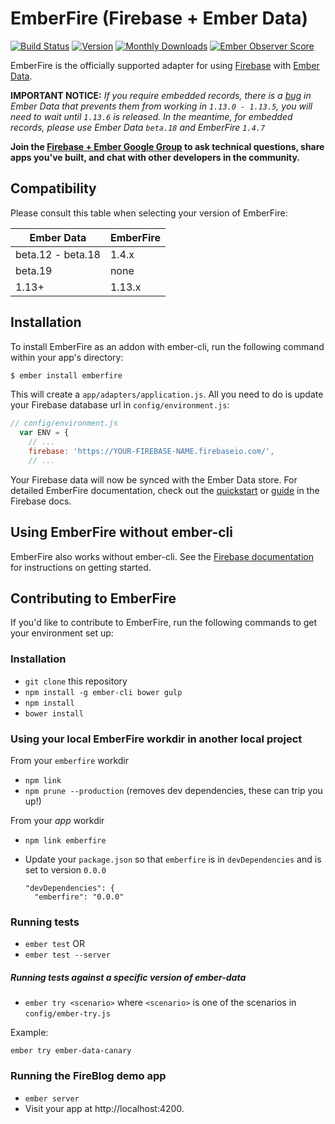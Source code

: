 # EmberFire (Firebase + Ember Data)

[![Build Status](https://travis-ci.org/firebase/emberfire.svg?branch=master)](https://travis-ci.org/firebase/emberfire)
[![Version](https://badge.fury.io/gh/firebase%2Femberfire.svg)](http://badge.fury.io/gh/firebase%2Femberfire)
[![Monthly Downloads](http://img.shields.io/npm/dm/emberfire.svg?style=flat)](https://www.npmjs.org/package/emberfire)
[![Ember Observer Score](http://emberobserver.com/badges/emberfire.svg)](http://emberobserver.com/addons/emberfire)

EmberFire is the officially supported adapter for using
[Firebase](http://www.firebase.com/?utm_medium=web&utm_source=emberfire) with
[Ember Data](https://github.com/emberjs/data).

**IMPORTANT NOTICE:** *If you require embedded records, there is a [bug](https://github.com/emberjs/data/issues/3549) in Ember Data that prevents them from working in `1.13.0 - 1.13.5`, you will need to wait until `1.13.6` is released. In the meantime, for embedded records, please use Ember Data `beta.18` and EmberFire `1.4.7`*

**Join the [Firebase + Ember Google Group](https://groups.google.com/forum/#!forum/firebase-ember)
to ask technical questions, share apps you've built, and chat with other developers in the community.**

## Compatibility

Please consult this table when selecting your version of EmberFire:

| Ember Data        | EmberFire |
| ------------------| ----------|
| beta.12 - beta.18 | 1.4.x     |
| beta.19           | none      |
| 1.13+             | 1.13.x    |

## Installation

To install EmberFire as an addon with ember-cli, run the following command within your app's directory:

```bash
$ ember install emberfire
```

This will create a `app/adapters/application.js`. All you need to do is update your Firebase database url in `config/environment.js`:

```js
// config/environment.js
  var ENV = {
    // ...
    firebase: 'https://YOUR-FIREBASE-NAME.firebaseio.com/',
    // ...
```

Your Firebase data will now be synced with the Ember Data store. For detailed EmberFire documentation, check out the [quickstart](https://firebase.com/docs/web/libraries/ember/quickstart.html) or [guide](https://firebase.com/docs/web/libraries/ember/guide.html) in the Firebase docs.

## Using EmberFire without ember-cli

EmberFire also works without ember-cli. See the [Firebase documentation](https://firebase.com/docs/web/libraries/ember/guide.html#section-without-ember-cli) for instructions on getting started.

## Contributing to EmberFire

If you'd like to contribute to EmberFire, run the following commands to get your environment set up:

### Installation

* `git clone` this repository
* `npm install -g ember-cli bower gulp`
* `npm install`
* `bower install`

### Using your local EmberFire workdir in another local project

From your `emberfire` workdir

* `npm link`
* `npm prune --production` (removes dev dependencies, these can trip you up!)

From your *app* workdir

* `npm link emberfire`
* Update your `package.json` so that `emberfire` is in `devDependencies` and is set to version `0.0.0`

  ```
  "devDependencies": {
    "emberfire": "0.0.0"
  ```

### Running tests

* `ember test` OR
* `ember test --server`

##### Running tests against a specific version of ember-data

* `ember try <scenario>` where  `<scenario>` is one of the scenarios in `config/ember-try.js`

Example:

```
ember try ember-data-canary
```

### Running the FireBlog demo app

* `ember server`
* Visit your app at http://localhost:4200.
